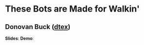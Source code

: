 # These Bots are Made for Walkin'
## Donovan Buck ([dtex](http://twitter.com/dtex))

**Slides**: 
**Demo**:

